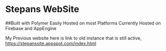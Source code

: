 # Stepans WebSite
##Built with Polymer Easily Hosted on most Platforms Currently Hosted on Firebase and AppEngine

 My Previous website here is link to old instance that is still active,
 https://stepanssite.appspot.com/index.html
